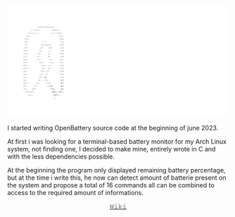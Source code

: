 ![Logo](Bannière.png)

I started writing OpenBattery source code at the beginning of june 2023.

At first i was looking for a terminal-based battery monitor for my Arch Linux system, not finding one, I decided to make mine, entirely wrote in C and with the less dependencies possible.

At the beginning the program only displayed remaining battery percentage, but at the time i write this, he now can detect amount of batterie present on the system and propose a total of 16 commands all can be combined to access to the required amount of informations.

<p align="center">
  <a href="https://github.com/ToujoursTitou2/OpenBattery/wiki">
    <span style="font-family: freemono, sans-serif; font-size: 16px;">Wiki</span>
  </a>
</p>
